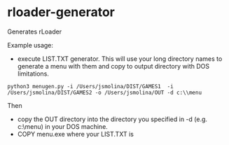 # rloader-generator
Generates rLoader

Example usage:


* execute LIST.TXT generator.
This will use your long directory names to generate a menu with them
and copy to output directory with DOS limitations.

`python3 menugen.py -i /Users/jsmolina/DIST/GAMES1  -i /Users/jsmolina/DIST/GAMES2 -o /Users/jsmolina/OUT -d c:\\menu`

Then 
* copy the OUT directory into the directory you specified in -d (e.g. c:\menu) in your DOS machine. 
* COPY menu.exe where your LIST.TXT is

